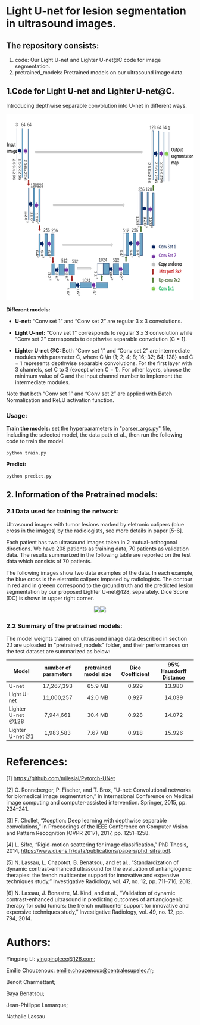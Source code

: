 Light U-net for lesion segmentation in ultrasound images.
=================

## The repository consists: 
1) code: Our Light U-net and Lighter U-net@C code for image segmentation.
2) pretrained_models: Pretrained models on our ultrasound image data.


## 1.Code for Light U-net and Lighter U-net@C.
Introducing depthwise separable convolution into U-net in different ways.

<div align=center><img width="700" height="500" src="general_network_architecture.png" alt="General network architecture for U-net, Light U-net and Lighter U-net"/></div>

**Different models:**

- **U-net:** “Conv set 1” and “Conv set 2” are regular 3 x 3 convolutions.

- **Light U-net:** “Conv set 1” corresponds to regular 3 x 3 convolution while “Conv set 2” corresponds to depthwise separable convolution (C = 1).

- **Lighter U-net @C:** Both “Conv set 1” and “Conv set 2” are intermediate modules with parameter C, where C \in {1; 2; 4; 8; 16; 32; 64; 128} and C = 1 represents depthwise
separable convolutions. For the first layer with 3 channels, set C to 3 (except when C = 1). For other layers, choose the minimum value of C and the input channel
number to implement the intermediate modules.

Note that both “Conv set 1” and “Conv set 2” are applied with Batch Normalization and ReLU activation function.




### Usage:

**Train the models:** set the hyperparameters in "parser_args.py" file, including the selected model, the data path et al., then run the following code to train the model.

```python train.py```

**Predict:** 

```python predict.py```



## 2. Information of the Pretrained models:

### 2.1 Data used for training the network:
Ultrasound images with tumor lesions marked by eletronic calipers (blue cross in the images) by the radiologists, see more details in paper [5-6].

Each patient has two ultrasound images taken in 2 mutual-orthogonal directions. We have 208 patients as training data, 70 patients as validation data.
The results summarized in the following table are reported on the test data which consists of 70 patients.

The following images show two data examples of the data. In each example, the blue cross is the eletronic calipers imposed by radiologists. The contour in red and in greeen correspond to the ground truth and the predicted lesion segmentation by our proposed Lighter U-net@128, separately. Dice Score (DC) is shown in upper right corner.
<center class="half">
    <img src="Patient295_img2.png" width="500"/><img src="Patient307_img2.png" width="500"/>
</center>


### 2.2 Summary of the pretrained models:

The model weights trained on ultrasound image data described in section 2.1 are uploaded in "pretrained_models" folder, and their performances on the test dataset are summarized as below:

| Model                 | number of parameters    | pretrained model size     |  Dice Coefficient | 95% Hausdorff Distance|
| ----------            | :-----------:  | :-----------: | :-----------: | :-----------: |
| U-net                 | 17,267,393     | 65.9 MB       |0.929          |13.980         |
| Light U-net           | 11,000,257     | 42.0 MB       |0.927          |14.039         |
| Lighter U-net @128    | 7,944,661      | 30.4 MB       |0.928          |14.072         |
| Lighter U-net @1      | 1,983,583      | 7.67 MB       |0.918          | 15.926        |






# References:
[1]  https://github.com/milesial/Pytorch-UNet

[2] O. Ronneberger, P. Fischer, and T. Brox, “U-net: Convolutional networks for biomedical image segmentation,”
in International Conference on Medical image computing and computer-assisted intervention. Springer, 2015, pp. 234–241.

[3] F. Chollet, “Xception: Deep learning with depthwise separable convolutions,” in Proceedings of the IEEE
Conference on Computer Vision and Pattern Recognition (CVPR 2017), 2017, pp. 1251–1258.

[4] L. Sifre, “Rigid-motion scattering for image classification,” PhD Thesis, 2014, https://www.di.ens.fr/data/publications/papers/phd_sifre.pdf.

[5] N. Lassau, L. Chapotot, B. Benatsou, and et al., “Standardization of dynamic contrast-enhanced ultrasound
for the evaluation of antiangiogenic therapies: the french multicenter support for innovative and expensive
techniques study,” Investigative Radiology, vol. 47, no. 12, pp. 711–716, 2012.

[6] N. Lassau, J. Bonastre, M. Kind, and et al., “Validation of dynamic contrast-enhanced ultrasound in predicting
outcomes of antiangiogenic therapy for solid tumors: the french multicenter support for innovative and expensive
techniques study,” Investigative Radiology, vol. 49, no. 12, pp. 794, 2014.




# Authors:
Yingping LI: yingpingleee@126.com;

Emilie Chouzenoux: emilie.chouzenoux@centralesupelec.fr;

Benoit Charmettant;

Baya Benatsou;

Jean-Philippe Lamarque;

Nathalie Lassau

